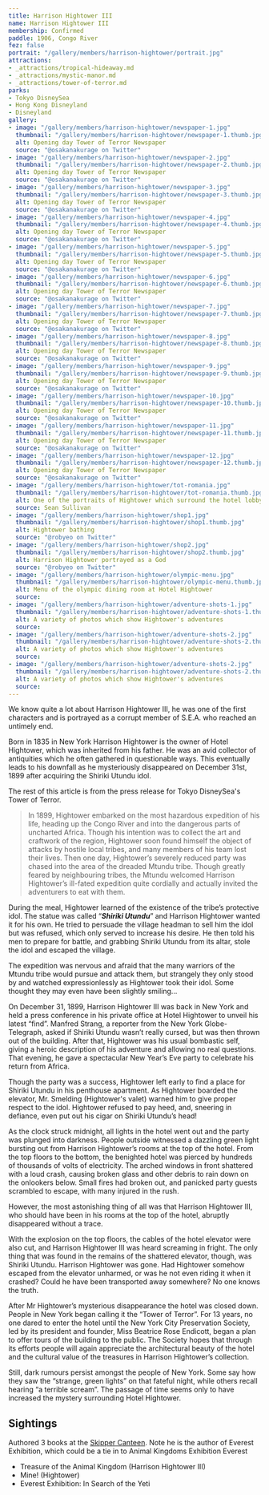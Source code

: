 ```yaml
---
title: Harrison Hightower III
name: Harrison Hightower III
membership: Confirmed
paddle: 1906, Congo River
fez: false
portrait: "/gallery/members/harrison-hightower/portrait.jpg"
attractions:
- _attractions/tropical-hideaway.md
- _attractions/mystic-manor.md
- _attractions/tower-of-terror.md
parks:
- Tokyo DisneySea
- Hong Kong Disneyland
- Disneyland
gallery:
- image: "/gallery/members/harrison-hightower/newspaper-1.jpg"
  thumbnail: "/gallery/members/harrison-hightower/newspaper-1.thumb.jpg"
  alt: Opening day Tower of Terror Newspaper
  source: "@osakanakurage on Twitter"
- image: "/gallery/members/harrison-hightower/newspaper-2.jpg"
  thumbnail: "/gallery/members/harrison-hightower/newspaper-2.thumb.jpg"
  alt: Opening day Tower of Terror Newspaper
  source: "@osakanakurage on Twitter"
- image: "/gallery/members/harrison-hightower/newspaper-3.jpg"
  thumbnail: "/gallery/members/harrison-hightower/newspaper-3.thumb.jpg"
  alt: Opening day Tower of Terror Newspaper
  source: "@osakanakurage on Twitter"
- image: "/gallery/members/harrison-hightower/newspaper-4.jpg"
  thumbnail: "/gallery/members/harrison-hightower/newspaper-4.thumb.jpg"
  alt: Opening day Tower of Terror Newspaper
  source: "@osakanakurage on Twitter"
- image: "/gallery/members/harrison-hightower/newspaper-5.jpg"
  thumbnail: "/gallery/members/harrison-hightower/newspaper-5.thumb.jpg"
  alt: Opening day Tower of Terror Newspaper
  source: "@osakanakurage on Twitter"
- image: "/gallery/members/harrison-hightower/newspaper-6.jpg"
  thumbnail: "/gallery/members/harrison-hightower/newspaper-6.thumb.jpg"
  alt: Opening day Tower of Terror Newspaper
  source: "@osakanakurage on Twitter"
- image: "/gallery/members/harrison-hightower/newspaper-7.jpg"
  thumbnail: "/gallery/members/harrison-hightower/newspaper-7.thumb.jpg"
  alt: Opening day Tower of Terror Newspaper
  source: "@osakanakurage on Twitter"
- image: "/gallery/members/harrison-hightower/newspaper-8.jpg"
  thumbnail: "/gallery/members/harrison-hightower/newspaper-8.thumb.jpg"
  alt: Opening day Tower of Terror Newspaper
  source: "@osakanakurage on Twitter"
- image: "/gallery/members/harrison-hightower/newspaper-9.jpg"
  thumbnail: "/gallery/members/harrison-hightower/newspaper-9.thumb.jpg"
  alt: Opening day Tower of Terror Newspaper
  source: "@osakanakurage on Twitter"
- image: "/gallery/members/harrison-hightower/newspaper-10.jpg"
  thumbnail: "/gallery/members/harrison-hightower/newspaper-10.thumb.jpg"
  alt: Opening day Tower of Terror Newspaper
  source: "@osakanakurage on Twitter"
- image: "/gallery/members/harrison-hightower/newspaper-11.jpg"
  thumbnail: "/gallery/members/harrison-hightower/newspaper-11.thumb.jpg"
  alt: Opening day Tower of Terror Newspaper
  source: "@osakanakurage on Twitter"
- image: "/gallery/members/harrison-hightower/newspaper-12.jpg"
  thumbnail: "/gallery/members/harrison-hightower/newspaper-12.thumb.jpg"
  alt: Opening day Tower of Terror Newspaper
  source: "@osakanakurage on Twitter"
- image: "/gallery/members/harrison-hightower/tot-romania.jpg"
  thumbnail: "/gallery/members/harrison-hightower/tot-romania.thumb.jpg"
  alt: One of the portraits of Hightower which surround the hotel lobby
  source: Sean Sullivan
- image: "/gallery/members/harrison-hightower/shop1.jpg"
  thumbnail: "/gallery/members/harrison-hightower/shop1.thumb.jpg"
  alt: Hightower bathing
  source: "@robyeo on Twitter"
- image: "/gallery/members/harrison-hightower/shop2.jpg"
  thumbnail: "/gallery/members/harrison-hightower/shop2.thumb.jpg"
  alt: Harrison Hightower portrayed as a God
  source: "@robyeo on Twitter"
- image: "/gallery/members/harrison-hightower/olympic-menu.jpg"
  thumbnail: "/gallery/members/harrison-hightower/olympic-menu.thumb.jpg"
  alt: Menu of the olympic dining room at Hotel Hightower
  source: 
- image: "/gallery/members/harrison-hightower/adventure-shots-1.jpg"
  thumbnail: "/gallery/members/harrison-hightower/adventure-shots-1.thumb.jpg"
  alt: A variety of photos which show Hightower's adventures
  source: 
- image: "/gallery/members/harrison-hightower/adventure-shots-2.jpg"
  thumbnail: "/gallery/members/harrison-hightower/adventure-shots-2.thumb.jpg"
  alt: A variety of photos which show Hightower's adventures
  source: 
- image: "/gallery/members/harrison-hightower/adventure-shots-2.jpg"
  thumbnail: "/gallery/members/harrison-hightower/adventure-shots-2.thumb.jpg"
  alt: A variety of photos which show Hightower's adventures
  source: 
---
```

We know quite a lot about Harrison Hightower III, he was one of the first characters and is portrayed as a corrupt member of S.E.A. who reached an untimely end.

Born in 1835 in New York Harrison Hightower is the owner of Hotel Hightower, which was inherited from his father. He was an avid collector of antiquities which he often gathered in questionable ways. This eventually leads to his downfall as he mysteriously disappeared on December 31st, 1899 after acquiring the Shiriki Utundu idol.

The rest of this article is from the press release for Tokyo DisneySea's Tower of Terror.

> In 1899, Hightower embarked on the most hazardous expedition of his life, heading up the Congo River and into the dangerous parts of uncharted Africa. Though his intention was to collect the art and craftwork of the region, Hightower soon found himself the object of attacks by hostile local tribes, and many members of his team lost their lives.
Then one day, Hightower’s severely reduced party was chased into the area of the dreaded Mtundu tribe. Though greatly feared by neighbouring tribes, the Mtundu welcomed Harrison Hightower’s ill-fated expedition quite cordially and actually invited the adventurers to eat with them.

During the meal, Hightower learned of the existence of the tribe’s protective idol. The statue was called “**_Shiriki Utundu_**” and Harrison Hightower wanted it for his own. He tried to persuade the village headman to sell him the idol but was refused, which only served to increase his desire. He then told his men to prepare for battle, and grabbing Shiriki Utundu from its altar, stole the idol and escaped the village.

The expedition was nervous and afraid that the many warriors of the Mtundu tribe would pursue and attack them, but strangely they only stood by and watched expressionlessly as Hightower took their idol. Some thought they may even have been slightly smiling…

On December 31, 1899, Harrison Hightower III was back in New York and held a press conference in his private office at Hotel Hightower to unveil his latest “find”. Manfred Strang, a reporter from the New York Globe-Telegraph, asked if Shiriki Utundu wasn’t really cursed, but was then thrown out of the building. After that, Hightower was his usual bombastic self, giving a heroic description of his adventure and allowing no real questions. That evening, he gave a spectacular New Year’s Eve party to celebrate his return from Africa.

Though the party was a success, Hightower left early to find a place for Shiriki Utundu in his penthouse apartment. As Hightower boarded the elevator, Mr. Smelding (Hightower's valet) warned him to give proper respect to the idol. Hightower refused to pay heed, and, sneering in defiance, even put out his cigar on Shiriki Utundu’s head!

As the clock struck midnight, all lights in the hotel went out and the party was plunged into darkness. People outside witnessed a dazzling green light bursting out from Harrison Hightower’s rooms at the top of the hotel. From the top floors to the bottom, the benighted hotel was pierced by hundreds of thousands of volts of electricity. The arched windows in front shattered with a loud crash, causing broken glass and other debris to rain down on the onlookers below. Small fires had broken out, and panicked party guests scrambled to escape, with many injured in the rush.

However, the most astonishing thing of all was that Harrison Hightower III, who should have been in his rooms at the top of the hotel, abruptly disappeared without a trace.

With the explosion on the top floors, the cables of the hotel elevator were also cut, and Harrison Hightower III was heard screaming in fright. The only thing that was found in the remains of the shattered elevator, though, was Shiriki Utundu. Harrison Hightower was gone. Had Hightower somehow escaped from the elevator unharmed, or was he not even riding it when it crashed? Could he have been transported away somewhere? No one knows the truth.

After Mr Hightower’s mysterious disappearance the hotel was closed down. People in New York began calling it the “Tower of Terror”. For 13 years, no one dared to enter the hotel until the New York City Preservation Society, led by its president and founder, Miss Beatrice Rose Endicott, began a plan to offer tours of the building to the public. The Society hopes that through its efforts people will again appreciate the architectural beauty of the hotel and the cultural value of the treasures in Harrison Hightower’s collection.

Still, dark rumours persist amongst the people of New York. Some say how they saw the “strange, green lights” on that fateful night, while others recall hearing “a terrible scream”. The passage of time seems only to have increased the mystery surrounding Hotel Hightower.

## Sightings 

Authored 3 books at the [Skipper Canteen](/sea/attractions/skipper-canteen). Note he is the author of Everest Exhibition, which could be a tie in to Animal Kingdoms Exhibition Everest
* Treasure of the Animal Kingdom (Harrison Hightower III)
* Mine! (Hightower)
* Everest Exhibition: In Search of the Yeti